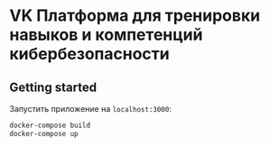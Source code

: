 # VK Платформа для тренировки навыков и компетенций кибербезопасности

## Getting started
Запустить приложение на `localhost:3000`:
```bash
docker-compose build
docker-compose up
```